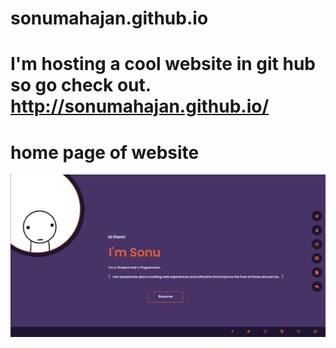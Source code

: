 # sonumahajan.github.io

# I'm hosting a cool website in git hub so go check out. http://sonumahajan.github.io/


# home page of website
![Test Image 4](https://github.com/sonumahajan/sonumahajan.github.io/blob/master/images/2022-03-01_17-10.png)




